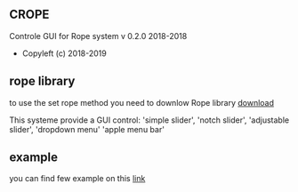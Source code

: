 ## CROPE
Controle GUI for Rope system
v 0.2.0
2018-2018
* Copyleft (c) 2018-2019

## rope library
to use the set rope method you need to downlow Rope library
[download](https://github.com/StanLepunK/Rope/blob/master/build_rope/Rope.zip)

This systeme provide a GUI control:
'simple slider',
'notch slider',
'adjustable slider',
'dropdown menu'
'apple menu bar'

## example
you can find few example on this [link](https://github.com/StanLepunK/Crope/tree/master/example)

